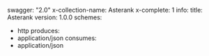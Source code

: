swagger: "2.0"
x-collection-name: Asterank
x-complete: 1
info:
  title: Asterank
  version: 1.0.0
schemes:
- http
produces:
- application/json
consumes:
- application/json